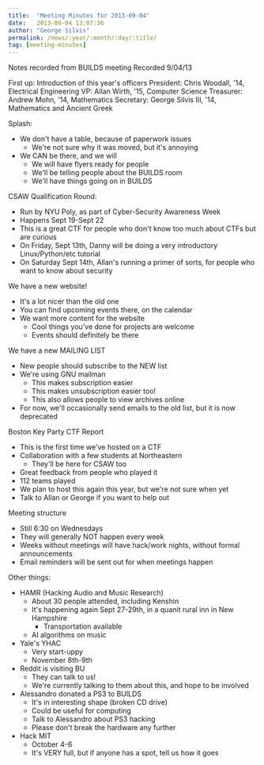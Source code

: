 ```yaml
---
title:  "Meeting Minutes for 2013-09-04"
date:   2013-09-04 13:07:36
author: "George Silvis"
permalink: /news/:year/:month/:day/:title/
tag: [meeting-minutes]
---
```


Notes recorded from BUILDS meeting
Recorded 9/04/13

<!-- more -->

First up:  Introduction of this year's officers
President:  Chris Woodall, '14, Electrical Engineering
VP:         Allan Wirth, '15, Computer Science
Treasurer:  Andrew Mohn, '14, Mathematics
Secretary:  George Silvis III, '14, Mathematics and Ancient Greek

Splash:  
- We don't have a table, because of paperwork issues
  - We're not sure why it was moved, but it's annoying
- We CAN be there, and we will
  - We will have flyers ready for people
  - We'll be telling people about the BUILDS room
  - We'll have things going on in BUILDS

CSAW Qualification Round:  
- Run by NYU Poly, as part of Cyber-Security Awareness Week
- Happens Sept 19-Sept 22
- This is a great CTF for people who don't know too much about CTFs but are curious
- On Friday, Sept 13th, Danny will be doing a very introductory Linux/Python/etc tutorial
- On Saturday Sept 14th, Allan's running a primer of sorts, for people who want to know about security


We have a new website!  
- It's a lot nicer than the old one
- You can find upcoming events there, on the calendar
- We want more content for the website
  - Cool things you've done for projects are welcome
  - Events should definitely be there

We have a new MAILING LIST  
- New people should subscribe to the NEW list
- We're using GNU mailman
  - This makes subscription easier
  - This makes unsubscription easier too!
  - This also allows people to view archives online
- For now, we'll occasionally send emails to the old list, but it is now deprecated

Boston Key Party CTF Report  
- This is the first time we've hosted on a CTF
- Collaboration with a few students at Northeastern
  - They'll be here for CSAW too
- Great feedback from people who played it
- 112 teams played
- We plan to host this again this year, but we're not sure when yet
- Talk to Allan or George if you want to help out

Meeting structure  
- Still 6:30 on Wednesdays
- They will generally NOT happen every week
- Weeks without meetings will have hack/work nights, without formal announcements
- Email reminders will be sent out for when meetings happen

Other things:  
- HAMR (Hacking Audio and Music Research)
  - About 30 people attended, including Kenshin
  - It's happening again Sept 27-29th, in a quanit rural inn in New Hampshire
    - Transportation available
  - AI algorithms on music
- Yale's YHAC
  - Very start-uppy
  - November 8th-9th
- Reddit is visiting BU
  - They can talk to us!
  - We're currently talking to them about this, and hope to be involved
- Alessandro donated a PS3 to BUILDS
  - It's in interesting shape (broken CD drive)
  - Could be useful for computing
  - Talk to Alessandro about PS3 hacking
  - Please don't break the hardware any further
- Hack MIT
  - October 4-6
  - It's VERY full, but if anyone has a spot, tell us how it goes
